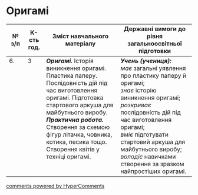 <div id="hypercomments_widget" class="js-hypercomments-widget invisible"></div>

# Оригамі

<table>
  <tr>
    <td width="10%" align="center"><b>№ з/п</b></td>
    <td width="10%" align="center"><b>К-сть год.</b></td>
    <td width="40%" align="center"><b>Зміст навчального матеріалу</b></td>
    <td width="60%" align="center"><b>Державні вимоги до рівня загальноосвітньої підготовки</b></td>
  </tr>
<tbody>
  <tr>
    <td width="10%" style="vertical-align:top !important;">
6.</td>
    <td width="10%" style="vertical-align:top !important;">
3</td>
    <td width="40%" style="vertical-align:top !important;">
<b><i>Оригамі.</i></b> Історія виникнення оригамі. Пластика паперу. Послідовність дій під час виготовлення оригамі. Підготовка стартового аркуша для майбутнього виробу.  <br>
<b><i>Практична робота.</i></b> <br>
Створення за схемою фігур літачка, човника, котика, песика тощо.<br>
Створення квітів у техніці оригамі.<br>
</td>
    <td width="60%" style="vertical-align:top !important;">
<i><b>Учень (учениця):</b></i><br>
<i>має</i> загальні уявлення про пластику паперу й оригамі;<br>
<i>знає</i>  історію виникнення оригамі;<br>
<i>розкриває</i>  послідовність дій під час виготовлення оригамі;<br>
<i>вміє</i> підготувати стартовий аркуша для майбутнього виробу;<br>
<i>володіє</i> навичками створення за зразком найпростіших оригамі.<br>
</td>
  </tr>
</tbody>
</table>

<div class="js-hypercomments-container">
<a href="http://hypercomments.com" class="hc-link" title="comments widget">comments powered by HyperComments</a>
</div>